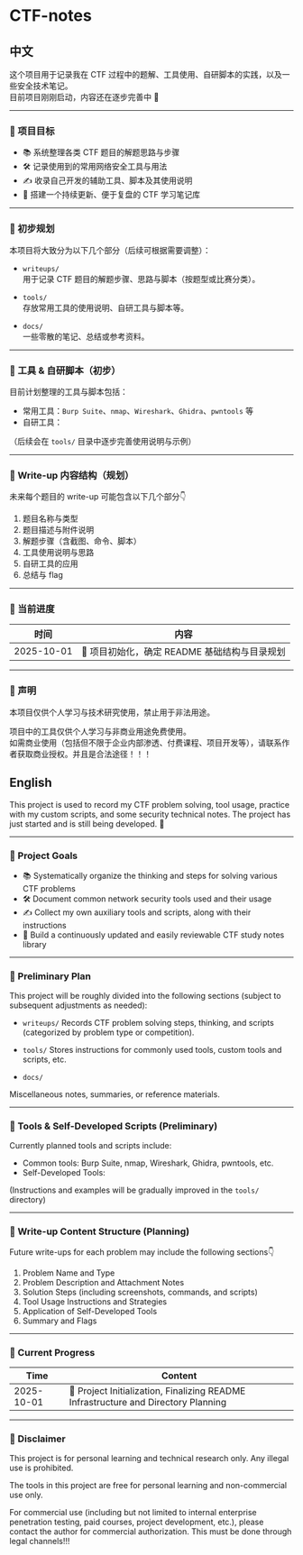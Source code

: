 # CTF-notes

## 中文

这个项目用于记录我在 CTF 过程中的题解、工具使用、自研脚本的实践，以及一些安全技术笔记。  
目前项目刚刚启动，内容还在逐步完善中 🚧

---

### 📌 项目目标

- 📚 系统整理各类 CTF 题目的解题思路与步骤  
- 🛠️ 记录使用到的常用网络安全工具与用法  
- ✍️ 收录自己开发的辅助工具、脚本及其使用说明  
- 🚀 搭建一个持续更新、便于复盘的 CTF 学习笔记库

---

### 🧭 初步规划

本项目将大致分为以下几个部分（后续可根据需要调整）：

- `writeups/`  
  用于记录 CTF 题目的解题步骤、思路与脚本（按题型或比赛分类）。

- `tools/`  
  存放常用工具的使用说明、自研工具与脚本等。

- `docs/`  
  一些零散的笔记、总结或参考资料。

---

### 🧰 工具 & 自研脚本（初步）

目前计划整理的工具与脚本包括：

- 常用工具：`Burp Suite`、`nmap`、`Wireshark`、`Ghidra`、`pwntools` 等  
- 自研工具：  
  

（后续会在 `tools/` 目录中逐步完善使用说明与示例）

---

### 🧪 Write-up 内容结构（规划）

未来每个题目的 write-up 可能包含以下几个部分👇

1. 题目名称与类型  
2. 题目描述与附件说明  
3. 解题步骤（含截图、命令、脚本）  
4. 工具使用说明与思路  
5. 自研工具的应用  
6. 总结与 flag

---

### 📝 当前进度

| 时间 | 内容 |
|------|------|
| 2025-10-01 | 🏁 项目初始化，确定 README 基础结构与目录规划 |

---

### 📜 声明

本项目仅供个人学习与技术研究使用，禁止用于非法用途。

项目中的工具仅供个人学习与非商业用途免费使用。  
如需商业使用（包括但不限于企业内部渗透、付费课程、项目开发等），请联系作者获取商业授权。并且是合法途径！！！


## English 
This project is used to record my CTF problem solving, tool usage, practice with my custom scripts, and some security technical notes.
The project has just started and is still being developed. 🚧

---

### 📌 Project Goals

- 📚 Systematically organize the thinking and steps for solving various CTF problems
- 🛠️ Document common network security tools used and their usage
- ✍️ Collect my own auxiliary tools and scripts, along with their instructions
- 🚀 Build a continuously updated and easily reviewable CTF study notes library

---

### 🧭 Preliminary Plan

This project will be roughly divided into the following sections (subject to subsequent adjustments as needed):

- `writeups/`
Records CTF problem solving steps, thinking, and scripts (categorized by problem type or competition).

- `tools/`
Stores instructions for commonly used tools, custom tools and scripts, etc.

- `docs/`

Miscellaneous notes, summaries, or reference materials.

---

### 🧰 Tools & Self-Developed Scripts (Preliminary)

Currently planned tools and scripts include:

- Common tools: Burp Suite, nmap, Wireshark, Ghidra, pwntools, etc.
- Self-Developed Tools:

(Instructions and examples will be gradually improved in the `tools/` directory)

---

### 🧪 Write-up Content Structure (Planning)

Future write-ups for each problem may include the following sections👇

1. Problem Name and Type
2. Problem Description and Attachment Notes
3. Solution Steps (including screenshots, commands, and scripts)
4. Tool Usage Instructions and Strategies
5. Application of Self-Developed Tools
6. Summary and Flags

---

### 📝 Current Progress

| Time | Content |
|------|------|
| 2025-10-01 | 🏁 Project Initialization, Finalizing README Infrastructure and Directory Planning |

---

### 📜 Disclaimer

This project is for personal learning and technical research only. Any illegal use is prohibited.

The tools in this project are free for personal learning and non-commercial use only.

For commercial use (including but not limited to internal enterprise penetration testing, paid courses, project development, etc.), please contact the author for commercial authorization. This must be done through legal channels!!!
